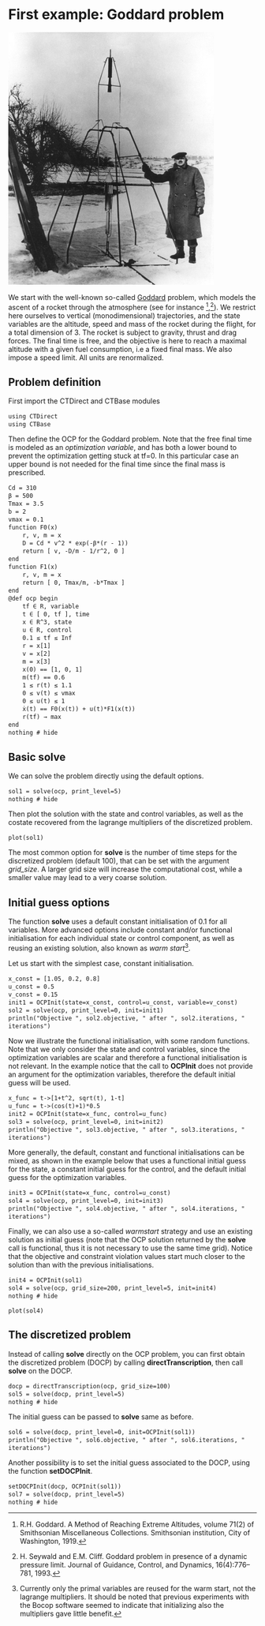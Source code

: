 # First example: Goddard problem

![R.H. Goddard](./assets/goddard.png)

We start with the well-known so-called [Goddard](http://en.wikipedia.org/wiki/Robert_H._Goddard) problem, which models the ascent of a rocket through the atmosphere (see for instance [^1],[^2]).
We restrict here ourselves to  vertical (monodimensional) trajectories, and the state variables are the altitude, speed and mass of the rocket during the flight, for a total dimension of 3. The rocket is subject to gravity, thrust and drag forces. The final time is free, and the objective is here to reach a maximal altitude with a given fuel consumption, i.e a fixed final mass. We also impose a speed limit. All units are renormalized.

[^1]: R.H. Goddard. A Method of Reaching Extreme Altitudes, volume 71(2) of Smithsonian Miscellaneous Collections. Smithsonian institution, City of Washington, 1919.

[^2]: H. Seywald and E.M. Cliff. Goddard problem in presence of a dynamic pressure limit. Journal of Guidance, Control, and Dynamics, 16(4):776–781, 1993.

## Problem definition

First import the CTDirect and CTBase modules
```@example main
using CTDirect
using CTBase
```

Then define the OCP for the Goddard problem. Note that the free final time is modeled as an *optimization variable*, and has both a lower bound to prevent the optimization getting stuck at tf=0. In this particular case an upper bound is not needed for the final time since the final mass is prescribed.
```@example main
Cd = 310
β = 500
Tmax = 3.5
b = 2
vmax = 0.1
function F0(x)
    r, v, m = x
    D = Cd * v^2 * exp(-β*(r - 1))
    return [ v, -D/m - 1/r^2, 0 ]
end
function F1(x)
    r, v, m = x
    return [ 0, Tmax/m, -b*Tmax ]
end
@def ocp begin
    tf ∈ R, variable
    t ∈ [ 0, tf ], time
    x ∈ R^3, state
    u ∈ R, control
    0.1 ≤ tf ≤ Inf
    r = x[1]
    v = x[2]
    m = x[3]
    x(0) == [1, 0, 1]
    m(tf) == 0.6
    1 ≤ r(t) ≤ 1.1
    0 ≤ v(t) ≤ vmax
    0 ≤ u(t) ≤ 1
    ẋ(t) == F0(x(t)) + u(t)*F1(x(t))
    r(tf) → max
end
nothing # hide
```

## Basic solve

We can solve the problem directly using the default options.
```@example main
sol1 = solve(ocp, print_level=5)
nothing # hide
```
Then plot the solution with the state and control variables, as well as the costate recovered from the lagrange multipliers of the discretized problem. 
```@example main
plot(sol1)
```

The most common option for **solve** is the number of time steps for the discretized problem (default 100), that can be set with the argument *grid_size*. A larger grid size will increase the computational cost, while a smaller value may lead to a very coarse solution.

## Initial guess options

The function **solve** uses a default constant initialisation of 0.1 for all variables. More advanced options include constant and/or functional initialisation for each individual state or control component, as well as reusing an existing solution, also known as *warm start*[^3].

[^3]: Currently only the primal variables are reused for the warm start, not the lagrange multipliers. It should be noted that previous experiments with the Bocop software seemed to indicate that initializing also the multipliers gave little benefit.

Let us start with the simplest case, constant initialisation.
```@example main
x_const = [1.05, 0.2, 0.8]
u_const = 0.5
v_const = 0.15
init1 = OCPInit(state=x_const, control=u_const, variable=v_const)
sol2 = solve(ocp, print_level=0, init=init1)
println("Objective ", sol2.objective, " after ", sol2.iterations, " iterations")
``` 

Now we illustrate the functional initialisation, with some random functions. Note that we only consider the state and control variables, since the optimization variables are scalar and therefore a functional initialisation is not relevant. In the example notice that the call to **OCPInit** does not provide an argument for the optimization variables, therefore the default initial guess will be used.  
```@example main
x_func = t->[1+t^2, sqrt(t), 1-t]
u_func = t->(cos(t)+1)*0.5
init2 = OCPInit(state=x_func, control=u_func)
sol3 = solve(ocp, print_level=0, init=init2)
println("Objective ", sol3.objective, " after ", sol3.iterations, " iterations")
``` 
More generally, the default, constant and functional initialisations can be mixed, as shown in the example below that uses a functional initial guess for the state, a constant initial guess for the control, and the default initial guess for the optimization variables. 
```@example main
init3 = OCPInit(state=x_func, control=u_const)
sol4 = solve(ocp, print_level=0, init=init3)
println("Objective ", sol4.objective, " after ", sol4.iterations, " iterations")
``` 

Finally, we can also use a so-called *warmstart* strategy and use an existing solution as initial guess (note that the OCP solution returned by the **solve** call is functional, thus it is not necessary to use the same time grid). Notice that the objective and constraint violation values start much closer to the solution than with the previous initialisations.
```@example main
init4 = OCPInit(sol1)
sol4 = solve(ocp, grid_size=200, print_level=5, init=init4)
nothing # hide
```
```@example main
plot(sol4)
```

## The discretized problem

Instead of calling **solve** directly on the OCP problem, you can first obtain the discretized problem (DOCP) by calling **directTranscription**, then call **solve** on the DOCP.
```@example main
docp = directTranscription(ocp, grid_size=100)
sol5 = solve(docp, print_level=5)
nothing # hide
```
The initial guess can be passed to **solve** same as before.
```@example main
sol6 = solve(docp, print_level=0, init=OCPInit(sol1))
println("Objective ", sol6.objective, " after ", sol6.iterations, " iterations")
```
Another possibility is to set the initial guess associated to the DOCP, using the function **setDOCPInit**.
```@example main
setDOCPInit(docp, OCPInit(sol1))
sol7 = solve(docp, print_level=5)
nothing # hide
```

